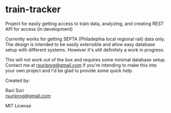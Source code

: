 # train-tracker
Project for easily getting access to train data, analyzing, and creating REST API for access (in development)

Currently works for getting SEPTA (Philadephia local regional rail) data only.  The design is intended to be easily extensible and allow easy database setup with different systems.  However it's still definitely a work in progress.  

This will not work out of the box and requires some minimal database setup.  Contact me at rsuriprog@gmail.com if you're intending to make this into your own project and I'd be glad to provide some quick help.

Created by:

Ravi Suri  
rsuriprog@gmail.com

MIT License

